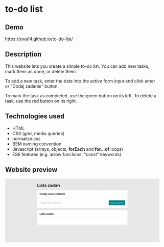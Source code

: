 # to-do list
## Demo
https://ewa14.github.io/to-do-list/
## Description
This website lets you create a simple to-do list. You can add new tasks, mark them as done, or delete them.

To add a new task, enter the data into the active form input and click enter or "Dodaj zadanie" button.

To mark the task as completed, use the green button on its left. 
To delete a task, use the red button on its right.
## Technologies used
- HTML
- CSS (grid, media queries)
- normalize.css
- BEM naming convention
- Javascript (arrays, objects, **forEach** and **for...of** loops)
- ES6 features (e.g. arrow functions, "const" keywords)
## Website preview
![to-do list preview](images/to-do-list_preview.gif)